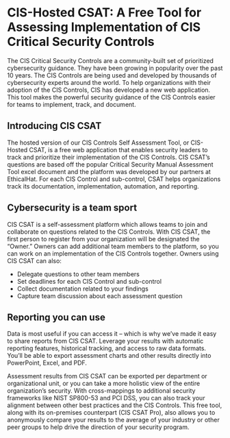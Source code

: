 # CIS-Hosted CSAT: A Free Tool for Assessing Implementation of CIS Critical Security Controls

The CIS Critical Security Controls are a community-built set of prioritized cybersecurity guidance. They have been growing in popularity over the past 10 years. The CIS Controls are being used and developed by thousands of cybersecurity experts around the world. To help organizations with their adoption of the CIS Controls, CIS has developed a new web application.  This tool makes the powerful security guidance of the CIS Controls easier for teams to implement, track, and document.


## Introducing CIS CSAT


The hosted version of our CIS Controls Self Assessment Tool, or CIS-Hosted CSAT, is a free web application that enables security leaders to track and prioritize their implementation of the CIS Controls. CIS CSAT’s questions are based off the popular Critical Security Manual Assessment Tool excel document and the platform was developed by our partners at EthicalHat. For each CIS Control and sub-control, CSAT helps organizations track its documentation, implementation, automation, and reporting.


## Cybersecurity is a team sport

CIS CSAT is a self-assessment platform which allows teams to join and collaborate on questions related to the CIS Controls. With CIS CSAT, the first person to register from your organization will be designated the “Owner.” Owners can add additional team members to the platform, so you can work on an implementation of the CIS Controls together. Owners using CIS CSAT can also:

- Delegate questions to other team members
- Set deadlines for each CIS Control and sub-control
- Collect documentation related to your findings
- Capture team discussion about each assessment question


## Reporting you can use

Data is most useful if you can access it – which is why we’ve made it easy to share reports from CIS CSAT. Leverage your results with automatic reporting features, historical tracking, and access to raw data formats. You’ll be able to export assessment charts and other results directly into PowerPoint, Excel, and PDF.

Assessment results from CIS CSAT can be exported per department or organizational unit, or you can take a more holistic view of the entire organization’s security. With cross-mappings to additional security frameworks like NIST SP800-53 and PCI DSS, you can also track your alignment between other best practices and the CIS Controls. This free tool, along with its on-premises counterpart (CIS CSAT Pro), also allows you to anonymously compare your results to the average of your industry or other peer groups to help drive the direction of your security program.
